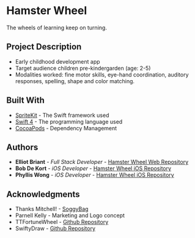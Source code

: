 # Hamster Wheel

The wheels of learning keep on turning.

## Project Description

* Early childhood development app
* Target audience children pre-kindergarden (age: 2-5)
* Modalities worked: fine motor skills, eye-hand coordination, auditory responses, spelling, shape and color matching.


## Built With

* [SpriteKit](http://developer.apple.com/documentation/spritekit) - The Swift framework used
* [Swift 4](http://swift.org) - The programming language used
* [CocoaPods](https://cocoapods.org/) - Dependency Management


## Authors

* **Elliot Briant** - *Full Stack Developer*  - [Hamster Wheel Web Repository](https://github.com/BriantOliveira/Hamster-Wheel-Game)
* **Bob De Kort** - *iOS Developer* - [Hamster Wheel iOS Repository](https://github.com/BobDeKort/HamsterWheel)
* **Phyllis Wong** - *iOS Developer* - [Hamster Wheel iOS Repository](https://github.com/BobDeKort/HamsterWheel)


## Acknowledgments

* Thanks Mitchell! - [SoggyBag](https://github.com/soggybag)
* Parnell Kelly - Marketing and Logo concept
* TTFortuneWheel - [Github Repository](https://github.com/tapptitude/TTFortuneWheel-iOS)
* SwiftyDraw - [Github Repository](https://github.com/Awalz/SwiftyDraw)
